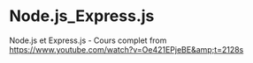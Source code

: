 # Node.js_Express.js
Node.js et Express.js - Cours complet from https://www.youtube.com/watch?v=Oe421EPjeBE&amp;t=2128s
